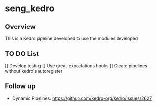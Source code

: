 # seng_kedro

## Overview

This is a Kedro pipeline developed to use the modules developed

## TO DO List

[] Develop testing
[] Use great-expectations hooks 
[] Create pipelines without kedro's autoregister


## Follow up 

* Dynamic Pipelines: https://github.com/kedro-org/kedro/issues/2627